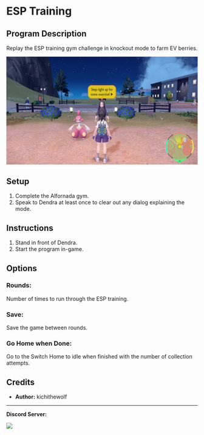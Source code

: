 # ESP Training

## Program Description

Replay the ESP training gym challenge in knockout mode to farm EV berries.

<img src="images/ESPTraining.png">

## Setup

1. Complete the Alfornada gym.
1. Speak to Dendra at least once to clear out any dialog explaining the mode.

## Instructions

1. Stand in front of Dendra.
2. Start the program in-game.

## Options

### Rounds:

Number of times to run through the ESP training.

### Save:

Save the game between rounds.

### Go Home when Done:

Go to the Switch Home to idle when finished with the number of collection attempts.

## Credits

- **Author:** kichithewolf


<hr>

**Discord Server:** 

[<img src="https://canary.discordapp.com/api/guilds/695809740428673034/widget.png?style=banner2">](https://discord.gg/cQ4gWxN)

